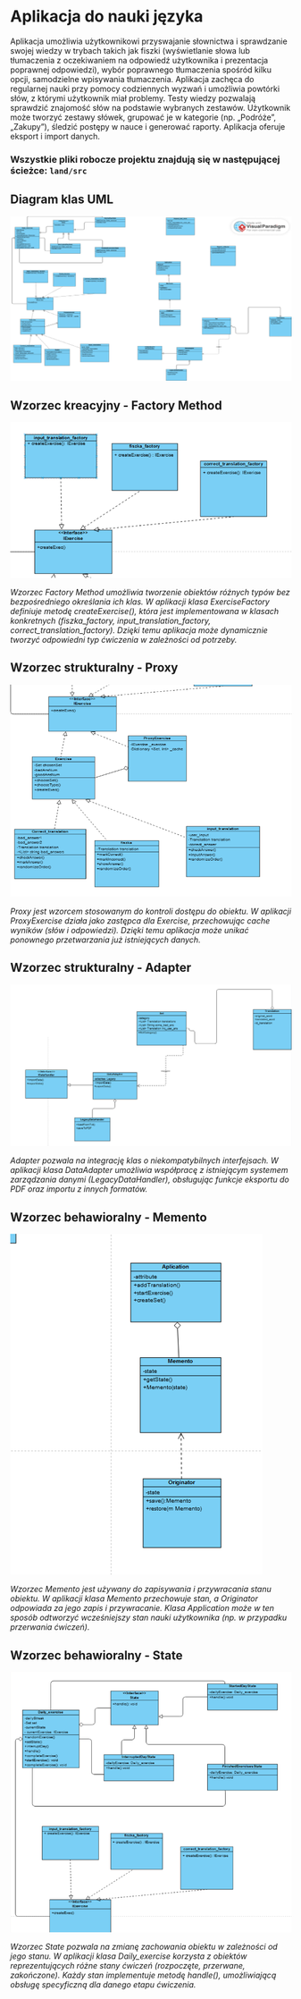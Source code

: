 # Aplikacja do nauki języka 

Aplikacja umożliwia użytkownikowi przyswajanie słownictwa i sprawdzanie swojej wiedzy w trybach takich jak fiszki
(wyświetlanie słowa lub tłumaczenia z oczekiwaniem na odpowiedź użytkownika i prezentacja poprawnej odpowiedzi), wybór
poprawnego tłumaczenia spośród kilku opcji, samodzielne wpisywania tłumaczenia. Aplikacja zachęca do regularnej nauki
przy pomocy codziennych wyzwań i umożliwia powtórki słów, z którymi użytkownik miał problemy. Testy wiedzy pozwalają
sprawdzić znajomość słów na podstawie wybranych zestawów. Użytkownik może tworzyć zestawy słówek, grupować je w
kategorie (np. „Podróże”, „Zakupy”), śledzić postępy w nauce i generować raporty. Aplikacja oferuje eksport
i import danych.

### Wszystkie pliki robocze projektu znajdują się w następującej ścieżce: `land/src`

## Diagram klas UML
![Tablica](screenshots/Tablica.png)

## Wzorzec kreacyjny - Factory Method
![FactoryMethod](screenshots/FactoryMethod.png)

*Wzorzec Factory Method umożliwia tworzenie obiektów różnych typów bez bezpośredniego określania ich klas. W aplikacji
klasa ExerciseFactory definiuje metodę createExercise(), która jest implementowana w klasach konkretnych (fiszka_factory,
input_translation_factory, correct_translation_factory). Dzięki temu aplikacja może dynamicznie tworzyć odpowiedni typ
ćwiczenia w zależności od potrzeby.*

## Wzorzec strukturalny - Proxy
![Proxy](screenshots/Proxy.png)

*Proxy jest wzorcem stosowanym do kontroli dostępu do obiektu. W aplikacji ProxyExercise działa jako zastępca dla
Exercise, przechowując cache wyników (słów i odpowiedzi). Dzięki temu aplikacja może unikać ponownego przetwarzania już
istniejących danych.*

## Wzorzec strukturalny - Adapter
![Adapter](screenshots/Adapter.png)

*Adapter pozwala na integrację klas o niekompatybilnych interfejsach. W aplikacji klasa DataAdapter umożliwia współpracę
z istniejącym systemem zarządzania danymi (LegacyDataHandler), obsługując funkcje eksportu do PDF oraz importu z
innych formatów.*

## Wzorzec behawioralny - Memento
![Memento](screenshots/Memento.png)

*Wzorzec Memento jest używany do zapisywania i przywracania stanu obiektu. W aplikacji klasa Memento przechowuje stan,
a Originator odpowiada za jego zapis i przywracanie. Klasa Application może w ten sposób odtworzyć wcześniejszy stan
nauki użytkownika (np. w przypadku przerwania ćwiczeń).*

## Wzorzec behawioralny - State
![State](screenshots/State.png)

*Wzorzec State pozwala na zmianę zachowania obiektu w zależności od jego stanu. W aplikacji klasa Daily_exercise
korzysta z obiektów reprezentujących różne stany ćwiczeń (rozpoczęte, przerwane, zakończone). Każdy stan implementuje
metodę handle(), umożliwiającą obsługę specyficzną dla danego etapu ćwiczenia.*

